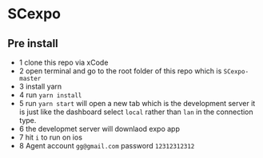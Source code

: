 # SCexpo
## Pre install
- 1 clone this repo via xCode
- 2 open terminal and go to the root folder of this repo which is ``SCexpo-master``
- 3 install yarn 
- 4 run ``yarn install``
- 5 run ``yarn start`` will open a new tab which is the development server it is  just like the dashboard select ``local`` rather than ``lan`` in the connection type.
- 6 the developmet server will downlaod expo app 
- 7 hit ``i`` to run on ios
- 8 Agent account ``gg@gmail.com`` password ``12312312312``
